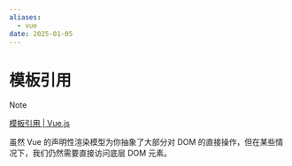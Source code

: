 ```yaml
---
aliases:
  - vue
date: 2025-01-05
---
```


# 模板引用

> [!note]
> [模板引用 | Vue.js](https://cn.vuejs.org/guide/essentials/template-refs)

虽然 Vue 的声明性渲染模型为你抽象了大部分对 DOM 的直接操作，但在某些情况下，我们仍然需要直接访问底层 DOM 元素。